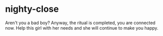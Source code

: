 # nighty-close
Aren't you a bad boy?
Anyway, the ritual is completed, you are connected now.
Help this girl with her needs and she will continue to make you happy.
